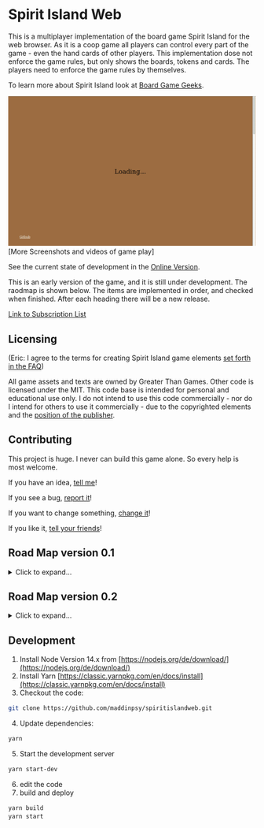 # Spirit Island Web

This is a multiplayer implementation of the board game Spirit Island for the web browser. As it is a coop game all players can control every part of the game - even the hand cards of other players. This implementation dose not enforce the game rules, but only shows the boards, tokens and cards. The players need to enforce the game rules by themselves.

To learn more about Spirit Island look at [Board Game Geeks](https://boardgamegeek.com/boardgame/162886/spirit-island).


![Video of Board Setup](screenshots/BoardSetup1.gif)
[More Screenshots and videos of game play]

See the current state of development in the [Online Version](https://spiritislandweb.herokuapp.com/).

This is an early version of the game, and it is still under development. The raodmap is shown below. The items are implemented in order, and checked when finished. After each heading there will be a new release.

[Link to Subscription List](https://spiritislandweb.hosted.phplist.com/lists/?p=subscribe&id=1)

## Licensing

(Eric: I agree to the terms for creating Spirit Island game elements [set forth in the FAQ](https://querki.net/u/darker/spirit-island-faq/#!.9v5ka4u))

All game assets and texts are owned by Greater Than Games. Other code is licensed under the MIT. This code base is intended for personal and educational use only. I do not intend to use this code commercially - nor do I intend for others to use it commercially - due to the copyrighted elements and the [position of the publisher](https://querki.net/u/darker/spirit-island-faq/#!.9v5ka4u).

## Contributing

This project is huge. I never can build this game alone. So every help is most welcome.

If you have an idea, [tell me](mailto:maddinpsycho@gmail.com?subject=Idea%20for%20SpiritIslandWeb)!

If you see a bug, [report it](https://github.com/maddinpsy/spiritislandweb/issues/new)!

If you want to change something, [change it](https://github.com/maddinpsy/spiritislandweb#development)!

If you like it, [tell your friends](https://spiritislandweb.hosted.phplist.com/lists/?p=subscribe&id=1)!


## Road Map version 0.1

<details>

<summary>Click to expand...</summary>

### Server and multi player

- [x] Set Nickname dialog
- [x] create a new game
- [x] display lobby
  - [x] with link to share 
  - [x] current joined players
  - [x] start button
- [x] join a game by URL
- [x] game play: Display one board for all, no actions (Hello World)

### Design board layout

- [x] 6 base game boards (no thematic)
- [x] ~~zoom and pan the boards, don't sync zoom and pan between clients~~ (not in design phase, breaking dragdrop)
- [x] ~~button to center the view (show all boards)~~ (not in design phase, breaking dragdrop)
- [x] display list with available boards on the left
- [x] drag drop boards and highlight drop spots
- [x] rotate boards with two buttons
- [x] snap to correct position, after rotation
- [x] animate rotation
- [x] synchronize board layout with other players
- [x] animate board move/rotation when updating
- [x] delete board by dropping back into the list ~~(drop spot is highlighted (recycle bin))~~

### Publication

- [x] Bring the game to the cloud as fast as possible. After each improvement there will be an update of the online version.
- [x] Add options to subscribe to updates, users get an email when a new version is available.
- [x] Ask other to help, help is most welcome.

### Add Spirits

- [x] show spirit list on the right, 8 base game spirits
- [x] spirits show as a circular image with fade out border, there name below
- [x] initially no spirits on the boards
- [x] drag drop spirits onto boards
- [x] spirits images are shown in center of the board
- [x] drag drop spirit, when spirit is clicked; drag drop board, when board is clicked
- [x] swap spirits, when drag drop to a board which has already a spirit
- [ ] start game button active, when all boards have a spirits

### Display tokens on board

- [x] Token display in each region
  - [x] all tokens greater than zero displayed as <Icon> x <Number>
  - [x] at least space for 8 tokens with one digit count in each region
  - [x] decrees size of all tokens in one region, if too full
  - [x] don't overlap over region border, even when two digit and lots of tokens 
  - [x] hide when count reaches zero
- [x] Possible tokens
  - [x] Explorer
  - [x] Town
  - [x] City
  - [x] Dahan
  - [x] Blight
  - [ ] Presence for each color
  - [x] Wild
  - [x] Beast
  - [x] Disease
  - [x] Badlands
- [x] User Interaction
  - [x] Every Player can change every region
  - [x] Plus Icon to add new token, shows dialog with all possible tokens
  - [x] small plus/minus icons on each count to increase/decrease number
  - [x] Actions are keep in sync with all players
  - [x] No animation on update

### Display spirit boards

- [x] Display Spirit boards of all chosen spirits
- [x] Possibility to show back site
- [x] possibility to minimize the boards (make it smaller)
- [x] Show Tokens on Presence Track
- ~~[ ] Drag Drop tokens on presence tracks into regions (removes token from track, adds token in region)~~(moved to v0.2)

### Display spirits cards

- [x] show hand cards
- [x] show discarded cards
- [x] reclaim all and reclaim one button
- [ ] option to delete a card (forget a power)
- [x] option to choose cards, display chosen cards (for all players)
- [ ] button to end round. All chosen cards will be discarded
- [ ] choose innate powers, show beside of chosen cards, don't discard them
- [x] option to undo play card (take the active card back to hand)

### Draw cards

- [ ] random card pile with all power cards from the base game
- [ ] option to draw a minor or major
- [ ] dialog with four cards
- [ ] player chooses one, which is added to his hand
- [ ] other three are discarded to discard pile
- [ ] option to show discard pile
- [ ] reshuffle when empty
- [ ] when player forgets a minor/major it is added to the discard pile
- [ ] option to claim one card from the discard pile (for some special rules)

### Invader Cards

- [ ] display random card pile, face down
- [ ] default configuration for cards
- [ ] display slots for explore, build, rage
- [ ] display discard pile, face down
- [ ] option to show content of discard pile
- [ ] flip top card on click, pile
- [ ] drag drop cards from one slot to the next

### Fear Cards and Terror

- [ ] Display random card pile, face down
- [ ] option to show content, but face down
- [ ] display slot for earned cards
- [ ] display slot for discard cards
- [ ] option to flip any card, will be shown face up the rest of the game
- [ ] move cards to next slot by drag drop 
- [ ] show current terror level
- [ ] Show fear count, just a number
- [ ] Small Plus sign to increase number
- [ ] Reset Sign to reset number to zero

### Blight

- [ ] Display Blight count
- [ ] Small Plus/Minus sign to increase/decrease number
</details>  

## Road Map version 0.2

<details>

<summary>Click to expand...</summary>

### Server and multi player

- [ ] spectate game, when joining after setup phase?!

### Design board layout

- [ ] thematic boards
- [ ] boards from extension (E, F)

### Add Spirits

- [ ] Spirits from all extensions
- [ ] choose which extensions, before game start
- [ ] Options to add custom spirits

### Display tokens on board

- [ ] Explorer + x Strife
- [ ] Town + x Strife
- [ ] City + x Strife
- [ ] transform to basic type, when strife count reaches zero
- [ ] Strife has extra plus/minus signs

### Display spirit boards

- [ ] Spirit Boards from all extensions
- [ ] choose which extensions, before game start
- [ ] Options to add custom boards
- [ ] Drag Drop tokens on presence tracks into regions (removes token from track, adds token in region)

### Draw cards

- [ ] random card pile with all power cards from the base game and extension
- [ ] choose which extensions, before game start

### Invader Cards

- [ ] possibility to display multiply cards in one slot
- [ ] possibility to change structure of deck, before game start

### Fear Cards and Tokens

- [ ] possibility to change structure of deck, before game start
- [ ] fear counter, auto reset and move card when count is <numPlayers>*4

### Blight

- [ ] Auto decrease/increase number when blight is changed in one region

### Events

- [ ] show random deck, face down
- [ ] flip top card on click
- [ ] show discard deck
</details>  


## Development
1. Install Node Version 14.x from [https://nodejs.org/de/download/](https://nodejs.org/de/download/)
2. Install Yarn [https://classic.yarnpkg.com/en/docs/install](https://classic.yarnpkg.com/en/docs/install)
3. Checkout the code:
``` bash
git clone https://github.com/maddinpsy/spiritislandweb.git
```
4. Update dependencies:
``` bash
yarn
```
5. Start the development server
``` bash
yarn start-dev
```
6. edit the code
7. build and deploy
``` bash
yarn build
yarn start
```
